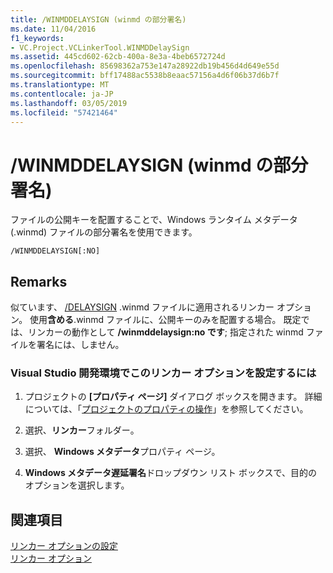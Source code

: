 ```yaml
---
title: /WINMDDELAYSIGN (winmd の部分署名)
ms.date: 11/04/2016
f1_keywords:
- VC.Project.VCLinkerTool.WINMDDelaySign
ms.assetid: 445cd602-62cb-400a-8e3a-4beb6572724d
ms.openlocfilehash: 85698362a753e147a28922db19b456d4d649e55d
ms.sourcegitcommit: bff17488ac5538b8eaac57156a4d6f06b37d6b7f
ms.translationtype: MT
ms.contentlocale: ja-JP
ms.lasthandoff: 03/05/2019
ms.locfileid: "57421464"
---
```

# <a name="winmddelaysign-partially-sign-a-winmd"></a>/WINMDDELAYSIGN (winmd の部分署名)

ファイルの公開キーを配置することで、Windows ランタイム メタデータ (.winmd) ファイルの部分署名を使用できます。

```
/WINMDDELAYSIGN[:NO]
```

## <a name="remarks"></a>Remarks

似ています、 [/DELAYSIGN](../../build/reference/delaysign-partially-sign-an-assembly.md) .winmd ファイルに適用されるリンカー オプション。 使用**含める**.winmd ファイルに、公開キーのみを配置する場合。 既定では、リンカーの動作として **/winmddelaysign:no です**; 指定された winmd ファイルを署名には、しません。

### <a name="to-set-this-linker-option-in-the-visual-studio-development-environment"></a>Visual Studio 開発環境でこのリンカー オプションを設定するには

1. プロジェクトの **[プロパティ ページ]** ダイアログ ボックスを開きます。 詳細については、「[プロジェクトのプロパティの操作](../../ide/working-with-project-properties.md)」を参照してください。

1. 選択、**リンカー**フォルダー。

1. 選択、 **Windows メタデータ**プロパティ ページ。

1. **Windows メタデータ遅延署名**ドロップダウン リスト ボックスで、目的のオプションを選択します。

## <a name="see-also"></a>関連項目

[リンカー オプションの設定](../../build/reference/setting-linker-options.md)<br/>
[リンカー オプション](../../build/reference/linker-options.md)
